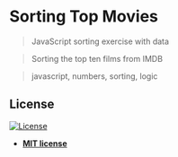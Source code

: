 # Sorting Top Movies

> JavaScript sorting exercise with data

> Sorting the top ten films from IMDB

> javascript, numbers, sorting, logic

## License

[![License](http://img.shields.io/:license-mit-blue.svg?style=flat-square)](http://badges.mit-license.org)

- **[MIT license](http://opensource.org/licenses/mit-license.php)**